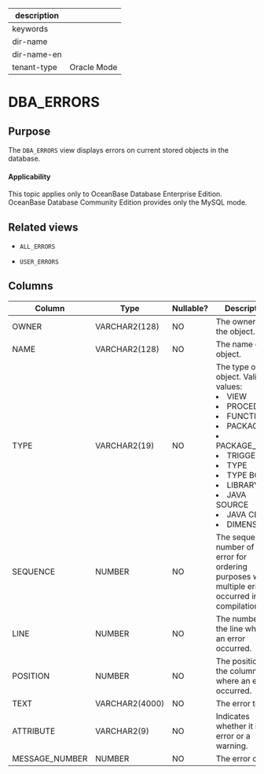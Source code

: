 |description||
|---|---|
|keywords||
|dir-name||
|dir-name-en||
|tenant-type|Oracle Mode|

DBA_ERRORS
===============================

Purpose
-----------

The `DBA_ERRORS` view displays errors on current stored objects in the database.

  <main id="notice" >
    <h4>Applicability</h4>
    <p>This topic applies only to OceanBase Database Enterprise Edition. OceanBase Database Community Edition provides only the MySQL mode. </p>
  </main>

Related views
-------------

* `ALL_ERRORS`



* `USER_ERRORS`






Columns
-------------



| **Column** | **Type** | **Nullable?** | **Description** |
|----------------|----------------|----------------|-----------------------------------|
| OWNER | VARCHAR2(128) | NO | The owner of the object.  |
| NAME | VARCHAR2(128) | NO | The name of the object.  |
| TYPE | VARCHAR2(19) | NO | The type of the object. Valid values: <li> VIEW   <li> PROCEDURE   <li> FUNCTION   <li> PACKAGE   <li> PACKAGE_BODY   <li> TRIGGER   <li> TYPE   <li> TYPE BODY   <li> LIBRARY   <li> JAVA SOURCE   <li> JAVA CLASS   <li> DIMENSION |
| SEQUENCE | NUMBER | NO | The sequence number of an error for ordering purposes when multiple errors occurred in one compilation.  |
| LINE | NUMBER | NO | The number of the line where an error occurred.  |
| POSITION | NUMBER | NO | The position of the column where an error occurred.  |
| TEXT | VARCHAR2(4000) | NO | The error text.  |
| ATTRIBUTE | VARCHAR2(9) | NO | Indicates whether it is an error or a warning.  |
| MESSAGE_NUMBER | NUMBER | NO | The error code.  |


